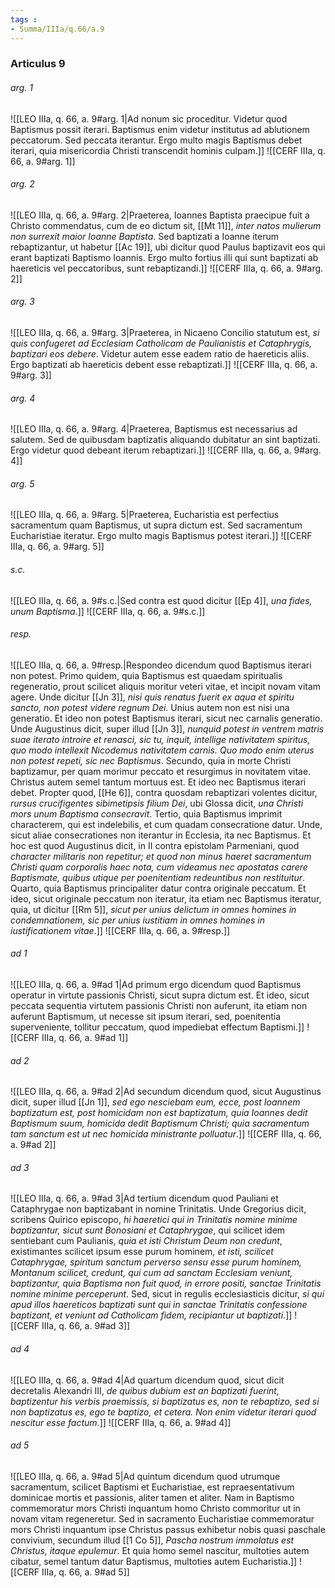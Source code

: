 ```yaml
---
tags : 
- Summa/IIIa/q.66/a.9
---
```


### Articulus 9

###### arg. 1
![[LEO IIIa, q. 66, a. 9#arg. 1|Ad nonum sic proceditur. Videtur quod Baptismus possit iterari. Baptismus enim videtur institutus ad ablutionem peccatorum. Sed peccata iterantur. Ergo multo magis Baptismus debet iterari, quia misericordia Christi transcendit hominis culpam.]]
![[CERF IIIa, q. 66, a. 9#arg. 1]]

###### arg. 2
![[LEO IIIa, q. 66, a. 9#arg. 2|Praeterea, Ioannes Baptista praecipue fuit a Christo commendatus, cum de eo dictum sit, [[Mt 11]], *inter natos mulierum non surrexit maior Ioanne Baptista*. Sed baptizati a Ioanne iterum rebaptizantur, ut habetur [[Ac 19]], ubi dicitur quod Paulus baptizavit eos qui erant baptizati Baptismo Ioannis. Ergo multo fortius illi qui sunt baptizati ab haereticis vel peccatoribus, sunt rebaptizandi.]]
![[CERF IIIa, q. 66, a. 9#arg. 2]]

###### arg. 3
![[LEO IIIa, q. 66, a. 9#arg. 3|Praeterea, in Nicaeno Concilio statutum est, *si quis confugeret ad Ecclesiam Catholicam de Paulianistis et Cataphrygis, baptizari eos debere*. Videtur autem esse eadem ratio de haereticis aliis. Ergo baptizati ab haereticis debent esse rebaptizati.]]
![[CERF IIIa, q. 66, a. 9#arg. 3]]

###### arg. 4
![[LEO IIIa, q. 66, a. 9#arg. 4|Praeterea, Baptismus est necessarius ad salutem. Sed de quibusdam baptizatis aliquando dubitatur an sint baptizati. Ergo videtur quod debeant iterum rebaptizari.]]
![[CERF IIIa, q. 66, a. 9#arg. 4]]

###### arg. 5
![[LEO IIIa, q. 66, a. 9#arg. 5|Praeterea, Eucharistia est perfectius sacramentum quam Baptismus, ut supra dictum est. Sed sacramentum Eucharistiae iteratur. Ergo multo magis Baptismus potest iterari.]]
![[CERF IIIa, q. 66, a. 9#arg. 5]]

###### s.c.
![[LEO IIIa, q. 66, a. 9#s.c.|Sed contra est quod dicitur [[Ep 4]], *una fides, unum Baptisma*.]]
![[CERF IIIa, q. 66, a. 9#s.c.]]

###### resp.
![[LEO IIIa, q. 66, a. 9#resp.|Respondeo dicendum quod Baptismus iterari non potest. Primo quidem, quia Baptismus est quaedam spiritualis regeneratio, prout scilicet aliquis moritur veteri vitae, et incipit novam vitam agere. Unde dicitur [[Jn 3]], *nisi quis renatus fuerit ex aqua et spiritu sancto, non potest videre regnum Dei*. Unius autem non est nisi una generatio. Et ideo non potest Baptismus iterari, sicut nec carnalis generatio. Unde Augustinus dicit, super illud [[Jn 3]], *nunquid potest in ventrem matris suae iterato introire et renasci, sic tu, inquit, intellige nativitatem spiritus, quo modo intellexit Nicodemus nativitatem carnis. Quo modo enim uterus non potest repeti, sic nec Baptismus*. Secundo, quia in morte Christi baptizamur, per quam morimur peccato et resurgimus in novitatem vitae. Christus autem semel tantum mortuus est. Et ideo nec Baptismus iterari debet. Propter quod, [[He 6]], contra quosdam rebaptizari volentes dicitur, *rursus crucifigentes sibimetipsis filium Dei*, ubi Glossa dicit, *una Christi mors unum Baptisma consecravit*. Tertio, quia Baptismus imprimit characterem, qui est indelebilis, et cum quadam consecratione datur. Unde, sicut aliae consecrationes non iterantur in Ecclesia, ita nec Baptismus. Et hoc est quod Augustinus dicit, in II contra epistolam Parmeniani, quod *character militaris non repetitur; et quod non minus haeret sacramentum Christi quam corporalis haec nota, cum videamus nec apostatas carere Baptismate, quibus utique per poenitentiam redeuntibus non restituitur*. Quarto, quia Baptismus principaliter datur contra originale peccatum. Et ideo, sicut originale peccatum non iteratur, ita etiam nec Baptismus iteratur, quia, ut dicitur [[Rm 5]], *sicut per unius delictum in omnes homines in condemnationem, sic per unius iustitiam in omnes homines in iustificationem vitae*.]]
![[CERF IIIa, q. 66, a. 9#resp.]]

###### ad 1
![[LEO IIIa, q. 66, a. 9#ad 1|Ad primum ergo dicendum quod Baptismus operatur in virtute passionis Christi, sicut supra dictum est. Et ideo, sicut peccata sequentia virtutem passionis Christi non auferunt, ita etiam non auferunt Baptismum, ut necesse sit ipsum iterari, sed, poenitentia superveniente, tollitur peccatum, quod impediebat effectum Baptismi.]]
![[CERF IIIa, q. 66, a. 9#ad 1]]

###### ad 2
![[LEO IIIa, q. 66, a. 9#ad 2|Ad secundum dicendum quod, sicut Augustinus dicit, super illud [[Jn 1]], *sed ego nesciebam eum, ecce, post Ioannem baptizatum est, post homicidam non est baptizatum, quia Ioannes dedit Baptismum suum, homicida dedit Baptismum Christi; quia sacramentum tam sanctum est ut nec homicida ministrante polluatur*.]]
![[CERF IIIa, q. 66, a. 9#ad 2]]

###### ad 3
![[LEO IIIa, q. 66, a. 9#ad 3|Ad tertium dicendum quod Pauliani et Cataphrygae non baptizabant in nomine Trinitatis. Unde Gregorius dicit, scribens Quirico episcopo, *hi haeretici qui in Trinitatis nomine minime baptizantur, sicut sunt Bonosiani et Cataphrygae*, qui scilicet idem sentiebant cum Paulianis, *quia et isti Christum Deum non credunt*, existimantes scilicet ipsum esse purum hominem, *et isti, scilicet Cataphrygae, spiritum sanctum perverso sensu esse purum hominem, Montanum scilicet, credunt, qui cum ad sanctam Ecclesiam veniunt, baptizantur, quia Baptisma non fuit quod, in errore positi, sanctae Trinitatis nomine minime perceperunt*. Sed, sicut in regulis ecclesiasticis dicitur, *si qui apud illos haereticos baptizati sunt qui in sanctae Trinitatis confessione baptizant, et veniunt ad Catholicam fidem, recipiantur ut baptizati*.]]
![[CERF IIIa, q. 66, a. 9#ad 3]]

###### ad 4
![[LEO IIIa, q. 66, a. 9#ad 4|Ad quartum dicendum quod, sicut dicit decretalis Alexandri III, *de quibus dubium est an baptizati fuerint, baptizentur his verbis praemissis, si baptizatus es, non te rebaptizo, sed si non baptizatus es, ego te baptizo, et cetera. Non enim videtur iterari quod nescitur esse factum*.]]
![[CERF IIIa, q. 66, a. 9#ad 4]]

###### ad 5
![[LEO IIIa, q. 66, a. 9#ad 5|Ad quintum dicendum quod utrumque sacramentum, scilicet Baptismi et Eucharistiae, est repraesentativum dominicae mortis et passionis, aliter tamen et aliter. Nam in Baptismo commemoratur mors Christi inquantum homo Christo commoritur ut in novam vitam regeneretur. Sed in sacramento Eucharistiae commemoratur mors Christi inquantum ipse Christus passus exhibetur nobis quasi paschale convivium, secundum illud [[1 Co 5]], *Pascha nostrum immolatus est Christus, itaque epulemur*. Et quia homo semel nascitur, multoties autem cibatur, semel tantum datur Baptismus, multoties autem Eucharistia.]]
![[CERF IIIa, q. 66, a. 9#ad 5]]

